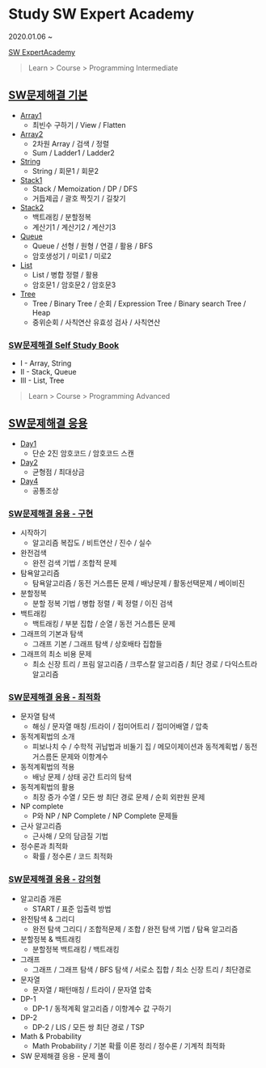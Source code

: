 # Study SW Expert Academy

2020.01.06 ~

[SW ExpertAcademy](https://swexpertacademy.com/)




> Learn > Course > Programming Intermediate

## [SW문제해결 기본](/ProgrammingIntermediate.md)

* [Array1](/[ProgrammingIntermediate]/[ProgrammingIntermediate]Day1.md)
  * 최빈수 구하기 / View / Flatten
* [Array2](/[ProgrammingIntermediate]/[ProgrammingIntermediate]Day2.md)
  * 2차원 Array / 검색 / 정렬
  * Sum / Ladder1 / Ladder2
* [String](/[ProgrammingIntermediate]/[ProgrammingIntermediate]Day3.md)
  * String / 회문1 / 회문2
* [Stack1](/[ProgrammingIntermediate]/[ProgrammingIntermediate]Day4.md)
  * Stack / Memoization / DP / DFS
  * 거듭제곱 / 괄호 짝짓기 / 길찾기
* [Stack2](/[ProgrammingIntermediate]/[ProgrammingIntermediate]Day6.md)
  * 백트래킹 / 분할정복
  * 계산기1 / 계산기2 / 계산기3
* [Queue](/[ProgrammingIntermediate]/[ProgrammingIntermediate]Day7.md)
  * Queue / 선형 / 원형 / 연결 / 활용 / BFS
  * 암호생성기 / 미로1 / 미로2
* [List](/[ProgrammingIntermediate]/[ProgrammingIntermediate]Day8.md)
  * List / 병합 정렬 / 활용
  * 암호문1 / 암호문2 / 암호문3
* [Tree](/[ProgrammingIntermediate]/[ProgrammingIntermediate]Day9.md)
  * Tree / Binary Tree / 순회 / Expression Tree / Binary search Tree / Heap
  * 중위순회 / 사칙연산 유효성 검사 / 사칙연산



### [SW문제해결 Self Study Book](/ProgrammingIntermediateSSB.md)

* I - Array, String
* II - Stack, Queue
* III - List, Tree





> Learn > Course > Programming Advanced

## [SW문제해결 응용](/[ProgrammingAdvanced])

* [Day1](/[ProgrammingAdvanced]/[ProgrammingIntermediate]Day1.md)
  * 단순 2진 암호코드 / 암호코드 스캔
* [Day2](/[ProgrammingAdvanced]/[ProgrammingIntermediate]Day2.md)
  * 균형점 / 최대상금
* [Day4](/[ProgrammingAdvanced]/[ProgrammingIntermediate]Day4.md)
  * 공통조상



### [SW문제해결 응용 - 구현](/[ProgrammingAdvanced]/ProgrammingAdvanced_Implement.md)

* 시작하기
  * 알고리즘 복잡도 / 비트연산 / 진수 / 실수
* 완전검색
  * 완전 검색 기법 / 조합적 문제
* 탐욕알고리즘
  * 탐욕알고리즘 / 동전 거스름돈 문제 / 배낭문제 / 활동선택문제 / 베이비진
* 분할정복
  * 분할 정복 기법 / 병합 정렬 / 퀵 정렬 / 이진 검색
* 백트래킹
  * 백트래킹 / 부분 집합 / 순열 / 동전 거스름돈 문제
* 그래프의 기본과 탐색
  * 그래프 기본 / 그래프 탐색 / 상호배타 집합들
* 그래프의 최소 비용 문제
  * 최소 신장 트리 / 프림 알고리즘 / 크루스칼 알고리즘 / 최단 경로 / 다익스트라 알고리즘



### [SW문제해결 응용 - 최적화](/[ProgrammingAdvanced]/ProgrammingAdvanced_Optimization.md)

* 문자열 탐색
  * 해싱 / 문자열 매칭 /트라이 / 접미어트리 / 접미어배열 / 압축
* 동적계획법의 소개
  * 피보나치 수 / 수학적 귀납법과 비둘기 집 / 메모이제이션과 동적계획법 / 동전 거스름돈 문제와 이항계수
* 동적계획법의 적용
  * 배낭 문제 / 상태 공간 트리의 탐색
* 동적계획법의 활용
  * 최장 증가 수열 / 모든 쌍 최단 경로 문제 / 순회 외판원 문제
* NP complete
  * P와 NP / NP Complete / NP Complete 문제들
* 근사 알고리즘
  * 근사해 / 모의 담금질 기법
* 정수론과 최적화
  * 확률 / 정수론 / 코드 최적화



### [SW문제해결 응용 - 강의형](/[ProgrammingAdvanced]/ProgrammingAdvanced_Lecture.md)

* 알고리즘 개론
  * START / 표준 입출력 방법
* 완전탐색 & 그리디
  * 완전 탐색 그리디 / 조합적문제 / 조합 / 완전 탐색 기법 / 탐욕 알고리즘
* 분할정복 & 백트래킹
  * 분할정복 백트래킹 / 백트래킹
* 그래프
  * 그래프 / 그래프 탐색 / BFS 탐색 / 서로소 집합 / 최소 신장 트리 / 최단경로
* 문자열
  * 문자열 / 패턴매칭 / 트라이 / 문자열 압축
* DP-1
  * DP-1 / 동적계획 알고리즘 / 이항계수 값 구하기
* DP-2
  * DP-2 / LIS / 모든 쌍 최단 경로 / TSP
* Math & Probability
  * Math Probability / 기본 확률 이론 정리 / 정수론 / 기계적 최적화
* SW 문제해결 응용 - 문제 풀이